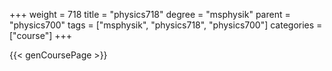 +++
weight = 718
title = "physics718"
degree = "msphysik"
parent = "physics700"
tags = ["msphysik", "physics718", "physics700"]
categories = ["course"]
+++

{{< genCoursePage >}}
